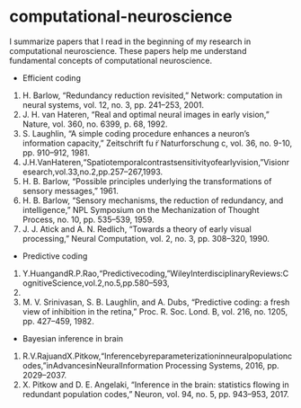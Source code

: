 # computational-neuroscience


I summarize papers that I read in the beginning of my research in computational neuroscience. These papers help me understand fundamental concepts of computational neuroscience. 

* Efficient coding
1. H. Barlow, “Redundancy reduction revisited,” Network: computation in neural systems, vol. 12, no. 3, pp. 241–253, 2001.
1. J. H. van Hateren, “Real and optimal neural images in early vision,” Nature, vol. 360, no. 6399, p. 68, 1992.
1. S. Laughlin, “A simple coding procedure enhances a neuron’s information capacity,” Zeitschrift fu ̈r Naturforschung c,
vol. 36, no. 9-10, pp. 910–912, 1981.
1. J.H.VanHateren,“Spatiotemporalcontrastsensitivityofearlyvision,”Visionresearch,vol.33,no.2,pp.257–267,1993.
1. H. B. Barlow, “Possible principles underlying the transformations of sensory messages,” 1961.
1. H. B. Barlow,  “Sensory mechanisms, the reduction of redundancy, and intelligence,” NPL Symposium on the Mechanization of
Thought Process, no. 10, pp. 535–539, 1959.
1. J. J. Atick and A. N. Redlich, “Towards a theory of early visual processing,” Neural Computation, vol. 2, no. 3, pp.
308–320, 1990.

* Predictive coding
1. Y.HuangandR.P.Rao,“Predictivecoding,”WileyInterdisciplinaryReviews:CognitiveScience,vol.2,no.5,pp.580–593,
2011.
1. M. V. Srinivasan, S. B. Laughlin, and A. Dubs, “Predictive coding: a fresh view of inhibition in the retina,” Proc. R. Soc.
Lond. B, vol. 216, no. 1205, pp. 427–459, 1982.

* Bayesian inference in brain
1. R.V.RajuandX.Pitkow,“Inferencebyreparameterizationinneuralpopulationcodes,”inAdvancesinNeuralInformation
Processing Systems, 2016, pp. 2029–2037.
1. X. Pitkow and D. E. Angelaki, “Inference in the brain: statistics flowing in redundant population codes,” Neuron, vol. 94,
no. 5, pp. 943–953, 2017.
